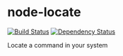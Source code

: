 node-locate
===========

[![Build Status](https://travis-ci.org/anshulverma/node-locate.svg?branch=master)](https://travis-ci.org/anshulverma/node-locate)
[![Dependency Status](https://gemnasium.com/anshulverma/node-locate.svg)](https://gemnasium.com/anshulverma/node-locate)

Locate a command in your system
